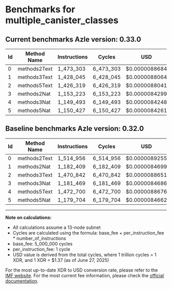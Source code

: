 # Benchmarks for multiple_canister_classes

## Current benchmarks Azle version: 0.33.0

| Id  | Method Name  | Instructions | Cycles    | USD           | USD/Million Calls | Change                              |
| --- | ------------ | ------------ | --------- | ------------- | ----------------- | ----------------------------------- |
| 0   | methods2Text | 1_473_303    | 6_473_303 | $0.0000088684 | $8.86             | <font color="green">-41_653</font>  |
| 1   | methods3Text | 1_428_045    | 6_428_045 | $0.0000088064 | $8.80             | <font color="red">+245_636</font>   |
| 2   | methods5Text | 1_426_319    | 6_426_319 | $0.0000088041 | $8.80             | <font color="green">-44_523</font>  |
| 3   | methods2Nat  | 1_153_223    | 6_153_223 | $0.0000084299 | $8.42             | <font color="green">-28_246</font>  |
| 4   | methods3Nat  | 1_149_493    | 6_149_493 | $0.0000084248 | $8.42             | <font color="green">-323_207</font> |
| 5   | methods5Nat  | 1_150_427    | 6_150_427 | $0.0000084261 | $8.42             | <font color="green">-29_277</font>  |

## Baseline benchmarks Azle version: 0.32.0

| Id  | Method Name  | Instructions | Cycles    | USD           | USD/Million Calls |
| --- | ------------ | ------------ | --------- | ------------- | ----------------- |
| 0   | methods2Text | 1_514_956    | 6_514_956 | $0.0000089255 | $8.92             |
| 1   | methods2Nat  | 1_182_409    | 6_182_409 | $0.0000084699 | $8.46             |
| 2   | methods3Text | 1_470_842    | 6_470_842 | $0.0000088651 | $8.86             |
| 3   | methods3Nat  | 1_181_469    | 6_181_469 | $0.0000084686 | $8.46             |
| 4   | methods5Text | 1_472_700    | 6_472_700 | $0.0000088676 | $8.86             |
| 5   | methods5Nat  | 1_179_704    | 6_179_704 | $0.0000084662 | $8.46             |

---

**Note on calculations:**

- All calculations assume a 13-node subnet
- Cycles are calculated using the formula: base_fee + per_instruction_fee \* number_of_instructions
- base_fee: 5_000_000 cycles
- per_instruction_fee: 1 cycle
- USD value is derived from the total cycles, where 1 trillion cycles = 1 XDR, and 1 XDR = $1.37 (as of June 27, 2025)

For the most up-to-date XDR to USD conversion rate, please refer to the [IMF website](https://www.imf.org/external/np/fin/data/rms_sdrv.aspx).
For the most current fee information, please check the [official documentation](https://internetcomputer.org/docs/references/cycles-cost-formulas).
